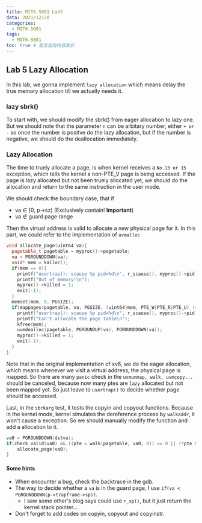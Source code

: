 ```yaml
---
title: MIT6.S081 Lab5
data: 2021/12/20
categories:
  - MIT6.S081
tags:
  - MIT6.S081
toc: true # 是否启用内容索引
---
```


## Lab 5 Lazy Allocation

In this lab, we gonna implement `lazy allocation` which means delay the true memory allocation till we actually needs it.
### lazy sbrk()


To start with, we should modify the sbrk() from eager allocation to lazy one. 
But we should note that the parameter `n` can be arbitary number, either `+ or -` so once the number is positve do the lazy allocation, but if the number is negative, we should do the deallocation immediately.

### Lazy Allocation

The time to truely allocate a page, is when kernel receives a `No.13 or 15` exception, which tells the kernel a non-PTE_V page is being accessed. If the page is lazy allocated but not been truely allocated yet, we should do the allocation and return to the same instruction in the user mode.

We should check the boundary case, that if  
* va $\in$ [0, p->sz) (Exclusively contain! **Important**)
* va $\notin$ guard page range  


Then the virtual address is valid to allocate a new physical page for it. In this part, we could refer to the implementation of `uvmalloc`
```cpp
void allocate_page(uint64 va){
  pagetable_t pagetable = myproc()->pagetable;
  va = PGROUNDDOWN(va);
  void* mem = kalloc();
  if(mem == 0){
    printf("usertrap(): scause %p pid=%d\n", r_scause(), myproc()->pid);
    printf("Out of memory!\n");
    myproc()->killed = 1;
    exit(-1);
  }
  memset(mem, 0, PGSIZE);
  if(mappages(pagetable, va, PGSIZE, (uint64)mem, PTE_W|PTE_R|PTE_U) != 0){
    printf("usertrap(): scause %p pid=%d\n", r_scause(), myproc()->pid);
    printf("Can't allocate the page table\n");
    kfree(mem);
    uvmdealloc(pagetable, PGROUNDUP(va), PGROUNDDOWN(va));
    myproc()->killed = 1;
    exit(-1);
  }
}
```

Note that in the original implementation of xv6, we do the eager allocation, which means whenever we visit a virtual address, the physical page is mapped. So there are many `panic` check in the `uvmunmap, walk, uvmcopy...` should be canceled, because now many ptes are `lazy` allocated but not been mapped yet. So just leave to `usertrap()` to decide whether page should be accessed.

Last, in the `sbrkarg` test, it tests the copyin and copyout functions.
Because in the kernel mode, kernel simulates the dereference process by `walkaddr`, it won't cause a exception. So we should manually modify the function and add a allocation to it.

```c
va0 = PGROUNDDOWN(dstva);
if(check_valid(va0) && ((pte = walk(pagetable, va0, 0)) == 0 || (*pte & PTE_V) == 0)){
    allocate_page(va0);
}
```


#### Some hints
* When encounter a bug, check the backtrace in the gdb.
* The way to decide whether a `va` is in the guard page, I use `if(va < PGROUNDDOWN(p->trapframe->sp))`. 
  * I saw some other's blog says could use `r_sp()`, but it just return the kernel stack pointer...
* Don't forget to add codes on copyin, copyout and copyinstr.

